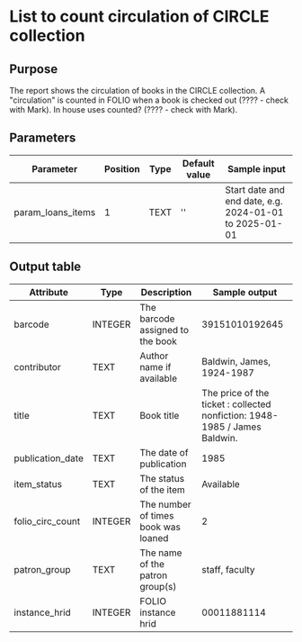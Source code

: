 # List to count circulation of CIRCLE collection

## Purpose
The report shows the circulation of books in the CIRCLE collection. A "circulation" is counted in FOLIO when a book is checked out (???? - check with Mark). In house uses counted? (???? - check with Mark).

## Parameters

|Parameter|Position|Type|Default value|Sample input|
|---|---|---|---|---|
|param_loans_items|1|TEXT|''|Start date and end date, e.g. 2024-01-01 to 2025-01-01|

## Output table

| Attribute | Type | Description | Sample output |
| --- | --- | --- | --- |
| barcode | INTEGER | The barcode assigned to the book | 39151010192645 |
| contributor | TEXT | Author name if available | Baldwin, James, 1924-1987 |
| title | TEXT | Book title | The price of the ticket : collected nonfiction: 1948-1985 / James Baldwin. |
| publication_date | TEXT | The date of publication | 1985 |
| item_status | TEXT | The status of the item | Available |
| folio_circ_count | INTEGER | The number of times book was loaned | 2 |
| patron_group | TEXT | The name of the patron group(s) | staff, faculty |
| instance_hrid | INTEGER | FOLIO instance hrid | 00011881114 |
